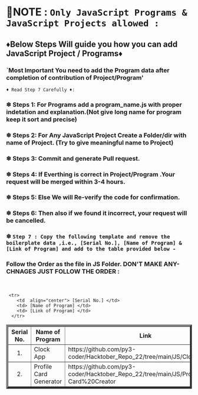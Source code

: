 <!--------------------------------------------------------------------------------------------------------------------------------------------------------------> 
# 📢NOTE : `Only JavaScript Programs & JavaScript Projects allowed :`
## ♦Below Steps Will guide you how you can add JavaScript Project / Programs♦ 
### `Most Important You need to add the Program data after completion of contribution of Project/Program'
`♦ Read Step 7 Carefully ♦: `

### ❄ Steps 1: For Programs add a program_name.js with proper indetation and explanation.(Not give long name for program keep it sort and precise)
### ❄ Steps 2: For Any JavaScript Project Create a Folder/dir with name of Project. (Try to give meaningful name to Project)
### ❄ Steps 3: Commit and generate Pull request.
### ❄ Steps 4: If Everthing is correct in Project/Program .Your request will be merged within 3-4 hours.
### ❄ Steps 5: Else We will Re-verify the code for confirmation.
### ❄ Steps 6: Then also if we found it incorrect, your request will be cancelled.


### ❄ `Step 7 : Copy the following template and remove the boilerplate data ,i.e., [Serial No.], [Name of Program] & [Link of Program] and add to the table provided below -` 
### Follow the Order as the file in JS Folder. DON'T MAKE ANY-CHNAGES JUST FOLLOW THE ORDER :
<br>

```
 <tr>
    <td  align="center"> [Serial No.] </td>
    <td> [Name of Program] </td>
    <td> [Link of Program] </td>
  </tr>
```



<table border="5" align = "center">
  <tr>
    <th align="center">Serial No.</th>
    <th>Name of Program</th>
    <th>Link</th>
  </tr>

<!--------------------------------------------------------------------------------------------------------------------------------------------------------------> 
<!-------------------------------DO NOT EDIT ANYTHING BEFORE THIS LINE (INCLUSIVE)------------------------------------------------------------------------------> 
<!------JUST FOLLOW THE ORDER OF FILE AS IT IS IN JAVA FOLDER AFTER CONTRIBUTION YOUR FOLDER/FILE GOT THE POSTION IN FOLDER(MAKE SURE YOU ADD AFTER SEEING BEFOR AND AFTER PROGRAM---------------HOPE YOU ALL WILL FOLLOW------> 

  <tr>
    <td  align="center"> 1. </td>
    <td>Clock App</td>
    <td>https://github.com/py3-coder/Hacktober_Repo_22/tree/main/JS/Clock%20App</td>
  </tr>


  <!-- ADD THE TEMPLATE BELOW -->
 <tr>
    <td  align="center"> 2. </td>
    <td> Profile Card Generator </td>
    <td> https://github.com/py3-coder/Hacktober_Repo_22/tree/main/JS/Profile-Card%20Creator </td>
  </tr>

</table>
